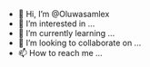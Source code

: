 - 👋 Hi, I’m @Oluwasamlex
- 👀 I’m interested in ...
- 🌱 I’m currently learning ...
- 💞️ I’m looking to collaborate on ...
- 📫 How to reach me ...

<!---
Oluwasamlex/Oluwasamlex is a ✨ special ✨ repository because its `README.md` (this file) appears on your GitHub profile.
You can click the Preview link to take a look at your changes.
--->
